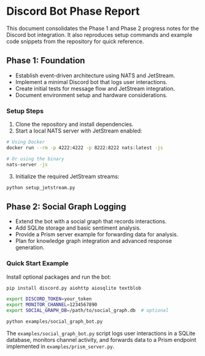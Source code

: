 # Discord Bot Phase Report

This document consolidates the Phase 1 and Phase 2 progress notes for the Discord bot integration. It also reproduces setup commands and example code snippets from the repository for quick reference.

## Phase 1: Foundation

- Establish event-driven architecture using NATS and JetStream.
- Implement a minimal Discord bot that logs user interactions.
- Create initial tests for message flow and JetStream integration.
- Document environment setup and hardware considerations.

### Setup Steps

1. Clone the repository and install dependencies.
2. Start a local NATS server with JetStream enabled:

```bash
# Using Docker
docker run --rm -p 4222:4222 -p 8222:8222 nats:latest -js

# Or using the binary
nats-server -js
```

3. Initialize the required JetStream streams:

```bash
python setup_jetstream.py
```

## Phase 2: Social Graph Logging

- Extend the bot with a social graph that records interactions.
- Add SQLite storage and basic sentiment analysis.
- Provide a Prism server example for forwarding data for analysis.
- Plan for knowledge graph integration and advanced response generation.

### Quick Start Example

Install optional packages and run the bot:

```bash
pip install discord.py aiohttp aiosqlite textblob

export DISCORD_TOKEN=your_token
export MONITOR_CHANNEL=1234567890
export SOCIAL_GRAPH_DB=/path/to/social_graph.db  # optional

python examples/social_graph_bot.py
```

The `examples/social_graph_bot.py` script logs user interactions in a SQLite database, monitors channel activity, and forwards data to a Prism endpoint implemented in `examples/prism_server.py`.
